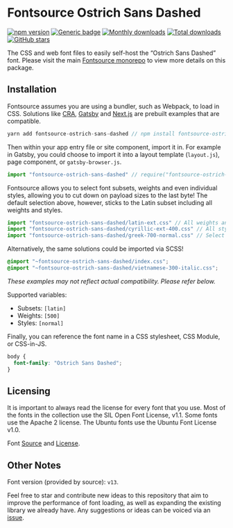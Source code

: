 # Fontsource Ostrich Sans Dashed

[![npm version](https://badge.fury.io/js/fontsource-ostrich-sans-dashed.svg)](https://www.npmjs.com/package/fontsource-ostrich-sans-dashed) [![Generic badge](https://img.shields.io/badge/fontsource-passing-brightgreen)](https://github.com/DecliningLotus/fontsource) [![Monthly downloads](https://badgen.net/npm/dm/fontsource-ostrich-sans-dashed)](https://github.com/DecliningLotus/fontsource) [![Total downloads](https://badgen.net/npm/dt/fontsource-ostrich-sans-dashed)](https://github.com/DecliningLotus/fontsource) [![GitHub stars](https://img.shields.io/github/stars/DecliningLotus/fontsource.svg?style=social&label=Star)](https://GitHub.com/DecliningLotus/fontsource/stargazers/)

The CSS and web font files to easily self-host the “Ostrich Sans Dashed” font. Please visit the main [Fontsource monorepo](https://github.com/DecliningLotus/fontsource) to view more details on this package.

## Installation

Fontsource assumes you are using a bundler, such as Webpack, to load in CSS. Solutions like [CRA](https://create-react-app.dev/), [Gatsby](https://www.gatsbyjs.org/) and [Next.js](https://nextjs.org/) are prebuilt examples that are compatible.

```javascript
yarn add fontsource-ostrich-sans-dashed // npm install fontsource-ostrich-sans-dashed
```

Then within your app entry file or site component, import it in. For example in Gatsby, you could choose to import it into a layout template (`layout.js`), page component, or `gatsby-browser.js`.

```javascript
import "fontsource-ostrich-sans-dashed" // require("fontsource-ostrich-sans-dashed")
```

Fontsource allows you to select font subsets, weights and even individual styles, allowing you to cut down on payload sizes to the last byte! The default selection above, however, sticks to the Latin subset including all weights and styles.

```javascript
import "fontsource-ostrich-sans-dashed/latin-ext.css" // All weights and styles included.
import "fontsource-ostrich-sans-dashed/cyrillic-ext-400.css" // All styles included.
import "fontsource-ostrich-sans-dashed/greek-700-normal.css" // Select either normal or italic.
```

Alternatively, the same solutions could be imported via SCSS!

```scss
@import "~fontsource-ostrich-sans-dashed/index.css";
@import "~fontsource-ostrich-sans-dashed/vietnamese-300-italic.css";
```

_These examples may not reflect actual compatibility. Please refer below._

Supported variables:

- Subsets: `[latin]`
- Weights: `[500]`
- Styles: `[normal]`

Finally, you can reference the font name in a CSS stylesheet, CSS Module, or CSS-in-JS.

```css
body {
  font-family: "Ostrich Sans Dashed";
}
```

## Licensing

It is important to always read the license for every font that you use.
Most of the fonts in the collection use the SIL Open Font License, v1.1. Some fonts use the Apache 2 license. The Ubuntu fonts use the Ubuntu Font License v1.0.

Font [Source](https://github.com/theleagueof/ostrich-sans) and [License](https://github.com/theleagueof/ostrich-sans/blob/master/Open%20Font%20License.markdown).

## Other Notes

Font version (provided by source): `v13`.

Feel free to star and contribute new ideas to this repository that aim to improve the performance of font loading, as well as expanding the existing library we already have. Any suggestions or ideas can be voiced via an [issue](https://github.com/DecliningLotus/fontsource/issues).
